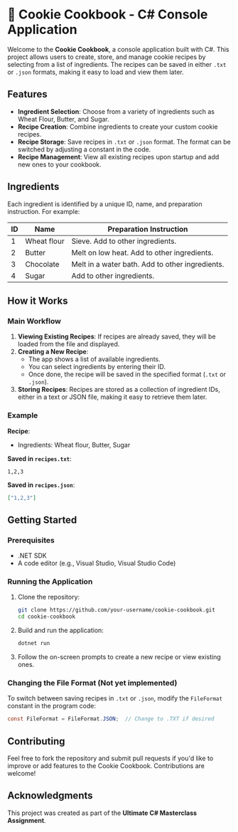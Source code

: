 # 🍪 Cookie Cookbook - C# Console Application

Welcome to the **Cookie Cookbook**, a console application built with C#. This project allows users to create, store, and manage cookie recipes by selecting from a list of ingredients. The recipes can be saved in either `.txt` or `.json` formats, making it easy to load and view them later.

## Features

- **Ingredient Selection**: Choose from a variety of ingredients such as Wheat Flour, Butter, and Sugar.
- **Recipe Creation**: Combine ingredients to create your custom cookie recipes.
- **Recipe Storage**: Save recipes in `.txt` or `.json` format. The format can be switched by adjusting a constant in the code.
- **Recipe Management**: View all existing recipes upon startup and add new ones to your cookbook.

## Ingredients

Each ingredient is identified by a unique ID, name, and preparation instruction. For example:

| ID  | Name            | Preparation Instruction                             |
| --- | --------------- | --------------------------------------------------- |
| 1   | Wheat flour      | Sieve. Add to other ingredients.                    |
| 2   | Butter           | Melt on low heat. Add to other ingredients.         |
| 3   | Chocolate        | Melt in a water bath. Add to other ingredients.     |
| 4   | Sugar            | Add to other ingredients.                          |

## How it Works

### Main Workflow

1. **Viewing Existing Recipes**: If recipes are already saved, they will be loaded from the file and displayed.
2. **Creating a New Recipe**:
   - The app shows a list of available ingredients.
   - You can select ingredients by entering their ID.
   - Once done, the recipe will be saved in the specified format (`.txt` or `.json`).
3. **Storing Recipes**: Recipes are stored as a collection of ingredient IDs, either in a text or JSON file, making it easy to retrieve them later.

### Example

**Recipe**:
- Ingredients: Wheat flour, Butter, Sugar

**Saved in `recipes.txt`**:
```
1,2,3
```

**Saved in `recipes.json`**:
```json
["1,2,3"]
```

## Getting Started

### Prerequisites

- .NET SDK
- A code editor (e.g., Visual Studio, Visual Studio Code)

### Running the Application

1. Clone the repository:
   ```bash
   git clone https://github.com/your-username/cookie-cookbook.git
   cd cookie-cookbook
   ```
2. Build and run the application:
   ```bash
   dotnet run
   ```

3. Follow the on-screen prompts to create a new recipe or view existing ones.

### Changing the File Format (Not yet implemented)

To switch between saving recipes in `.txt` or `.json`, modify the `FileFormat` constant in the program code:
```csharp
const FileFormat = FileFormat.JSON;  // Change to .TXT if desired
```

## Contributing

Feel free to fork the repository and submit pull requests if you'd like to improve or add features to the Cookie Cookbook. Contributions are welcome!

## Acknowledgments

This project was created as part of the **Ultimate C# Masterclass Assignment**.
